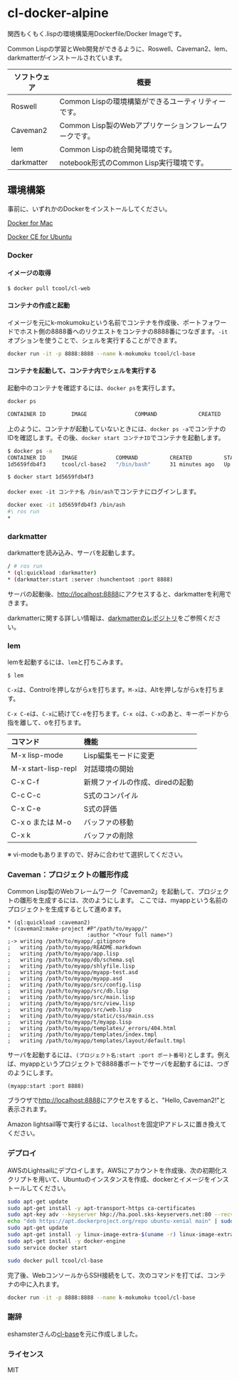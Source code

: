# cl-docker-alpine

関西もくもく.lispの環境構築用Dockerfile/Docker Imageです。

Common Lispの学習とWeb開発ができるように、Roswell、Caveman2、lem、darkmatterがインストールされています。

| ソフトウェア | 概要 |
----|---- 
| Roswell | Common Lispの環境構築ができるユーティリティーです。 |
| Caveman2 | Common Lisp製のWebアプリケーションフレームワークです。 |
| lem | Common Lispの統合開発環境です。 |
| darkmatter | notebook形式のCommon Lisp実行環境です。 |


## 環境構築

事前に、いずれかのDockerをインストールしてください。

[Docker for Mac](https://docs.docker.com/docker-for-mac/install/)

[Docker CE for Ubuntu](https://docs.docker.com/install/linux/docker-ce/ubuntu/)

### Docker

#### イメージの取得

```bash
$ docker pull tcool/cl-web
```

#### コンテナの作成と起動

イメージを元にk-mokumokuという名前でコンテナを作成後、ポートフォワードでホスト側の8888番へのリクエストをコンテナの8888番につなぎます。`-it`オプションを使うことで、シェルを実行することができます。

```bash
docker run -it -p 8888:8888 --name k-mokumoku tcool/cl-base
```

#### コンテナを起動して、コンテナ内でシェルを実行する

起動中のコンテナを確認するには、`docker ps`を実行します。

```bash
docker ps

CONTAINER ID        IMAGE               COMMAND             CREATED             STATUS              PORTS                    NAMES
```

上のように、コンテナが起動していないときには、`docker ps -a`でコンテナのIDを確認します。その後、`docker start コンテナID`でコンテナを起動します。

```bash
$ docker ps -a
CONTAINER ID     IMAGE            COMMAND          CREATED          STATUS           PORTS                  NAMES
1d5659fdb4f3     tcool/cl-base2   "/bin/bash"      31 minutes ago   Up 31 minutes    0.0.0.0:8888->8888/tcp k-mokumoku 

$ docker start 1d5659fdb4f3 
```

`docker exec -it コンテナ名 /bin/ash`でコンテナにログインします。

```bash
docker exec -it 1d5659fdb4f3 /bin/ash 
#\ ros run
* 
```

### darkmatter

darkmatterを読み込み、サーバを起動します。

```bash
/ # ros run
* (ql:quickload :darkmatter)
* (darkmatter:start :server :hunchentoot :port 8888)
```

サーバの起動後、[http://localhost:8888](http://localhost:8888)にアクセスすると、darkmatterを利用できます。

darkmatterに関する詳しい情報は、[darkmatterのレポジトリ](https://github.com/tamamu/darkmatter)をご参照ください。

### lem

lemを起動するには、`lem`と打ちこみます。

```
$ lem
```
`C-x`は、Controlを押しながらxを打ちます。`M-x`は、Altを押しながらxを打ちます。

`C-x C-e`は、`C-x`に続けて`C-e`を打ちます。`C-x o`は、`C-x`のあと、キーボードから指を離して、oを打ちます。

| コマンド | 機能 |
|:---|:---|
| M-x lisp-mode | Lisp編集モードに変更 |
| M-x start-lisp-repl | 対話環境の開始 |
| C-x C-f | 新規ファイルの作成、diredの起動 |
| C-c C-c | S式のコンパイル |
| C-x C-e | S式の評価 |
| C-x o または M-o | バッファの移動 |
| C-x k | バッファの削除 |

※ vi-modeもありますので、好みに合わせて選択してください。

### Caveman：プロジェクトの雛形作成

Common Lisp製のWebフレームワーク「Caveman2」を起動して、プロジェクトの雛形を生成するには、次のようにします。
ここでは、myappという名前のプロジェクトを生成するとして進めます。

```common-lisp
* (ql:quickload :caveman2)
* (caveman2:make-project #P"/path/to/myapp/"
                         :author "<Your full name>")
;-> writing /path/to/myapp/.gitignore
;   writing /path/to/myapp/README.markdown
;   writing /path/to/myapp/app.lisp
;   writing /path/to/myapp/db/schema.sql
;   writing /path/to/myapp/shlyfile.lisp
;   writing /path/to/myapp/myapp-test.asd
;   writing /path/to/myapp/myapp.asd
;   writing /path/to/myapp/src/config.lisp
;   writing /path/to/myapp/src/db.lisp
;   writing /path/to/myapp/src/main.lisp
;   writing /path/to/myapp/src/view.lisp
;   writing /path/to/myapp/src/web.lisp
;   writing /path/to/myapp/static/css/main.css
;   writing /path/to/myapp/t/myapp.lisp
;   writing /path/to/myapp/templates/_errors/404.html
;   writing /path/to/myapp/templates/index.tmpl
;   writing /path/to/myapp/templates/layout/default.tmpl
```

サーバを起動するには、`(プロジェクト名:start :port ポート番号)`とします。例えば、myappというプロジェクトで8888番ポートでサーバを起動するには、つぎのようにします。

```
(myapp:start :port 8888)
```

ブラウザで[http://localhost:8888](http://localhost:8888)にアクセスをすると、"Hello, Caveman2!"と表示されます。

Amazon lightsail等で実行するには、`localhost`を固定IPアドレスに置き換えてください。

### デプロイ

AWSのLightsailにデプロイします。AWSにアカウントを作成後、次の初期化スクリプトを用いて、Ubuntuのインスタンスを作成、dockerとイメージをインストールしてください。

```bash
sudo apt-get update
sudo apt-get install -y apt-transport-https ca-certificates
sudo apt-key adv --keyserver hkp://ha.pool.sks-keyservers.net:80 --recv-keys 58118E89F3A912897C070ADBF76221572C52609D
echo "deb https://apt.dockerproject.org/repo ubuntu-xenial main" | sudo tee /etc/apt/sources.list.d/docker.list
sudo apt-get update
sudo apt-get install -y linux-image-extra-$(uname -r) linux-image-extra-virtual
sudo apt-get install -y docker-engine
sudo service docker start

sudo docker pull tcool/cl-base
```

完了後、WebコンソールからSSH接続をして、次のコマンドを打てば、コンテナの中に入れます。

```bash
docker run -it -p 8888:8888 --name k-mokumoku tcool/cl-base
```

### 謝辞

eshamsterさんの[cl-base](https://github.com/eshamster/docker-cl-base)を元に作成しました。

### ライセンス

MIT

